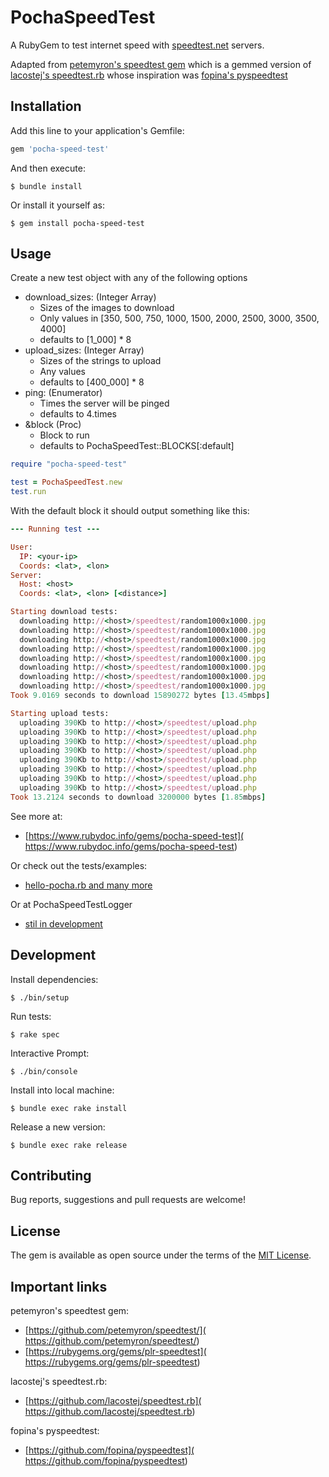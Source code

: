 # PochaSpeedTest

A RubyGem to test internet speed with [speedtest.net](
	https://www.speedtest.net/) servers.

Adapted from [petemyron's speedtest gem](
	https://github.com/petemyron/speedtest/)
which is a gemmed version of [lacostej's speedtest.rb](
	https://github.com/lacostej/speedtest.rb)
whose inspiration was [fopina's pyspeedtest](
	https://github.com/fopina/pyspeedtest)

## Installation

Add this line to your application's Gemfile:

```ruby
gem 'pocha-speed-test'
```

And then execute:

    $ bundle install

Or install it yourself as:

	$ gem install pocha-speed-test

## Usage

Create a new test object with any of the following options
* download_sizes: (Integer Array)
	* Sizes of the images to download
	* Only values in [350, 500, 750, 1000, 1500, 2000, 2500, 3000, 3500, 4000]
	* defaults to [1_000] * 8
* upload_sizes: (Integer Array)
	* Sizes of the strings to upload
	* Any values
	* defaults to [400_000] * 8
* ping: (Enumerator)
	* Times the server will be pinged
	* defaults to 4.times
* &block (Proc)
	* Block to run
	* defaults to PochaSpeedTest::BLOCKS[:default]

```ruby
require "pocha-speed-test"

test = PochaSpeedTest.new
test.run
```

With the default block it should output something like this:

```ruby
--- Running test ---

User:
  IP: <your-ip>
  Coords: <lat>, <lon>
Server:
  Host: <host>
  Coords: <lat>, <lon> [<distance>]

Starting download tests:
  downloading http://<host>/speedtest/random1000x1000.jpg
  downloading http://<host>/speedtest/random1000x1000.jpg
  downloading http://<host>/speedtest/random1000x1000.jpg
  downloading http://<host>/speedtest/random1000x1000.jpg
  downloading http://<host>/speedtest/random1000x1000.jpg
  downloading http://<host>/speedtest/random1000x1000.jpg
  downloading http://<host>/speedtest/random1000x1000.jpg
  downloading http://<host>/speedtest/random1000x1000.jpg
Took 9.0169 seconds to download 15890272 bytes [13.45mbps]

Starting upload tests:
  uploading 390Kb to http://<host>/speedtest/upload.php
  uploading 390Kb to http://<host>/speedtest/upload.php
  uploading 390Kb to http://<host>/speedtest/upload.php
  uploading 390Kb to http://<host>/speedtest/upload.php
  uploading 390Kb to http://<host>/speedtest/upload.php
  uploading 390Kb to http://<host>/speedtest/upload.php
  uploading 390Kb to http://<host>/speedtest/upload.php
  uploading 390Kb to http://<host>/speedtest/upload.php
Took 13.2124 seconds to download 3200000 bytes [1.85mbps]
```

See more at:
* [https://www.rubydoc.info/gems/pocha-speed-test](
	https://www.rubydoc.info/gems/pocha-speed-test)

Or check out the tests/examples:
* [hello-pocha.rb and many more](
	tests/)

Or at PochaSpeedTestLogger
* [stil in development](
	https://github.com/ICanOnlySuffer/PochaSpeedTestLogger)

## Development

Install dependencies:

	$ ./bin/setup

Run tests:

	$ rake spec

Interactive Prompt:

	$ ./bin/console

Install into local machine:

	$ bundle exec rake install

Release a new version:

	$ bundle exec rake release

## Contributing

Bug reports, suggestions and pull requests are welcome!

## License

The gem is available as open source under the terms of the [MIT License](
	https://opensource.org/licenses/MIT).

## Important links

petemyron's speedtest gem:
* [https://github.com/petemyron/speedtest/](
	https://github.com/petemyron/speedtest/)
* [https://rubygems.org/gems/plr-speedtest](
	https://rubygems.org/gems/plr-speedtest)

lacostej's speedtest.rb:
* [https://github.com/lacostej/speedtest.rb](
	https://github.com/lacostej/speedtest.rb)

fopina's pyspeedtest:
* [https://github.com/fopina/pyspeedtest](
	https://github.com/fopina/pyspeedtest)





